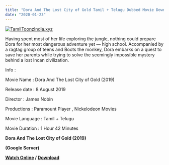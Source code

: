 ```yaml
---
title: "Dora And The Lost City of Gold Tamil + Telugu Dubbed Movie Download"
date: "2020-01-23"
---
```


[![TamilToonzIndia.xyz](https://1.bp.blogspot.com/-iXM711Eezgg/XinFNQgXy6I/AAAAAAAAAWM/6wEcykTCvRYpv3lvriw_a4uR4RfHE9NvQCLcBGAsYHQ/s320/Dora{f216006c657ec1a5ed06024de5f69d9b163acc7023fc8ad1765907c25dd17e7b}2B{f216006c657ec1a5ed06024de5f69d9b163acc7023fc8ad1765907c25dd17e7b}2528TamilToonzIndia.xyz{f216006c657ec1a5ed06024de5f69d9b163acc7023fc8ad1765907c25dd17e7b}2529.jpg "TamilToonzIndia ")](https://1.bp.blogspot.com/-iXM711Eezgg/XinFNQgXy6I/AAAAAAAAAWM/6wEcykTCvRYpv3lvriw_a4uR4RfHE9NvQCLcBGAsYHQ/s1600/Dora{f216006c657ec1a5ed06024de5f69d9b163acc7023fc8ad1765907c25dd17e7b}2B{f216006c657ec1a5ed06024de5f69d9b163acc7023fc8ad1765907c25dd17e7b}2528TamilToonzIndia.xyz{f216006c657ec1a5ed06024de5f69d9b163acc7023fc8ad1765907c25dd17e7b}2529.jpg)

Having spent most of her life exploring the jungle, nothing could prepare Dora for her most dangerous adventure yet — high school. Accompanied by a ragtag group of teens and Boots the monkey, Dora embarks on a quest to save her parents while trying to solve the seemingly impossible mystery behind a lost Incan civilization.

  

  

  

Info :

  

Movie Name : Dora And The Lost City of Gold (2019)

Release date : 8 August 2019

Director : James Nobin

Productions : Paramount Player , Nickelodeon Movies

Movie Language : Tamil + Telugu

Movie Duration : 1 Hour 42 Minutes

**Dora And The Lost City of Gold (2019)**

 **(Google Server)**

 **[Watch Online](https://gplinks.in/XK7iYnD) / [Download](https://gplinks.in/XK7iYnD)**

